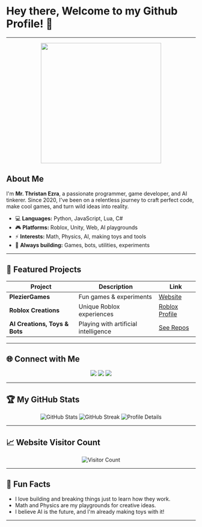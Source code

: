 <!-- Profile Header -->

<h1>Hey there, Welcome to my Github Profile! 👋</h1>

---

<p align="center">
  <img src="[https://media.giphy.com/media/26tPplGWjN0xLybiU/giphy.gif](https://tenor.com/view/pengu-pudgy-penguin-pudgypenguins-phone-gif-2245553620253111296)" width="320" />
</p>

## About Me

I'm **Mr. Thristan Ezra**, a passionate programmer, game developer, and AI tinkerer. Since 2020, I've been on a relentless journey to craft perfect code, make cool games, and turn wild ideas into reality.

- 💻 **Languages:** Python, JavaScript, Lua, C#
- 🎮 **Platforms:** Roblox, Unity, Web, AI playgrounds
- ⚡ **Interests:** Math, Physics, AI, making toys and tools
- 🧩 **Always building:** Games, bots, utilities, experiments

---

## 🚀 Featured Projects

| Project                  | Description                         | Link                         |
|--------------------------|-------------------------------------|------------------------------|
| **PlezierGames**         | Fun games & experiments             | [Website](https://pleziergames.com) |
| **Roblox Creations**     | Unique Roblox experiences           | [Roblox Profile](https://www.roblox.com/users/1867265111/profile) |
| **AI Creations, Toys & Bots**       | Playing with artificial intelligence| [See Repos](https://github.com/mrthristanezra?tab=repositories) |

---

## 🌐 Connect with Me

<p align="center">
  <a href="https://twitter.com/thristanezra"><img src="https://img.shields.io/badge/Twitter-1DA1F2?style=for-the-badge&logo=twitter&logoColor=white"></a>
  <a href="https://discord.com/users/444444444444"><img src="https://img.shields.io/badge/Discord-5865F2?style=for-the-badge&logo=discord&logoColor=white"></a>
  <a href="mailto:thristanezra@gmail.com"><img src="https://img.shields.io/badge/Email-D14836?style=for-the-badge&logo=gmail&logoColor=white"></a>
</p>

---

## 🏆 My GitHub Stats

<p align="center">
  <img src="https://github-readme-stats.vercel.app/api?username=mrthristanezra&show_icons=true&theme=radical" alt="GitHub Stats" />
  <img src="https://github-readme-streak-stats.herokuapp.com?user=mrthristanezra&theme=radical&date_format=j%20M%5B%20Y%5D" alt="GitHub Streak" />
  <img src="https://github-profile-summary-cards.vercel.app/api/cards/profile-details?username=mrthristanezra&theme=radical" alt="Profile Details" />
</p>

---

## 📈 Website Visitor Count

<p align="center">
  <img src="https://visitor-badge.laobi.icu/badge?page_id=mrthristanezra.pleziergames" alt="Visitor Count" />
</p>

---

## 🎯 Fun Facts

- I love building and breaking things just to learn how they work.
- Math and Physics are my playgrounds for creative ideas.
- I believe AI is the future, and I'm already making toys with it!

---

<!---
mrthristanezra/mrthristanezra is a ✨ special ✨ repository because its `README.md` (this file) appears on your GitHub profile.
You can click the Preview link to take a look at your changes.
--->
